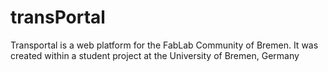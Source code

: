 transPortal
===========

Transportal is a web platform for the FabLab Community of Bremen. It was created within a student project at the University of Bremen, Germany

